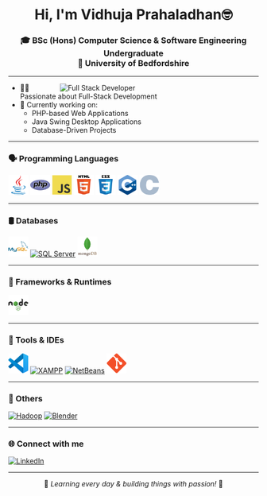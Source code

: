 
<h1 align="center">Hi, I'm Vidhuja Prahaladhan🤓</h1>
<h3 align="center">🎓 BSc (Hons) Computer Science & Software Engineering Undergraduate <br>🏫 University of Bedfordshire</h3>

---

  <img align="right"  src="https://cdn3d.iconscout.com/3d/premium/thumb/girl-student-learning-programming-3d-illustration-download-in-png-blend-fbx-gltf-file-formats--code-development-language-web-pack-school-education-illustrations-8018340.png?f=webp" alt="Full Stack Developer" width="400"/>


- 👩‍💻 Passionate about Full-Stack Development
- 🔭 Currently working on:  
  - PHP-based Web Applications  
  - Java Swing Desktop Applications  
  - Database-Driven Projects  

---

<h3 align="left">🗣️ Programming Languages</h3>
<p align="left">
  <a href="https://www.java.com" target="_blank"><img src="https://raw.githubusercontent.com/devicons/devicon/master/icons/java/java-original.svg" alt="Java" width="40" height="40"/></a>
  <a href="https://www.php.net" target="_blank"><img src="https://raw.githubusercontent.com/devicons/devicon/master/icons/php/php-original.svg" alt="PHP" width="40" height="40"/></a>
  <a href="https://developer.mozilla.org/en-US/docs/Web/JavaScript" target="_blank"><img src="https://raw.githubusercontent.com/devicons/devicon/master/icons/javascript/javascript-original.svg" alt="JavaScript" width="40" height="40"/></a>
  <a href="https://www.w3.org/html/" target="_blank"><img src="https://raw.githubusercontent.com/devicons/devicon/master/icons/html5/html5-original-wordmark.svg" alt="HTML" width="40" height="40"/></a>
  <a href="https://www.w3schools.com/css/" target="_blank"><img src="https://raw.githubusercontent.com/devicons/devicon/master/icons/css3/css3-original-wordmark.svg" alt="CSS" width="40" height="40"/></a>
  <a href="https://www.w3schools.com/cpp/" target="_blank"><img src="https://raw.githubusercontent.com/devicons/devicon/master/icons/cplusplus/cplusplus-original.svg" alt="C++" width="40" height="40"/></a>
  <a href="https://www.cprogramming.com/" target="_blank"><img src="https://raw.githubusercontent.com/devicons/devicon/master/icons/c/c-original.svg" alt="C" width="40" height="40"/></a>
</p>

---

<h3 align="left">🛢️ Databases</h3>
<p align="left">
  <a href="https://www.mysql.com/" target="_blank"><img src="https://raw.githubusercontent.com/devicons/devicon/master/icons/mysql/mysql-original-wordmark.svg" alt="MySQL" width="40" height="40"/></a>
  <a href="https://www.microsoft.com/en-us/sql-server" target="_blank"><img src="https://www.svgrepo.com/show/303229/microsoft-sql-server-logo.svg" alt="SQL Server" width="40" height="40"/></a>
  <a href="https://www.mongodb.com/" target="_blank"><img src="https://raw.githubusercontent.com/devicons/devicon/master/icons/mongodb/mongodb-original-wordmark.svg" alt="MongoDB" width="40" height="40"/></a>
</p>

---

<h3 align="left">🚀 Frameworks & Runtimes</h3>
<p align="left">
  <a href="https://nodejs.org" target="_blank"><img src="https://raw.githubusercontent.com/devicons/devicon/master/icons/nodejs/nodejs-original-wordmark.svg" alt="Node.js" width="40" height="40"/></a>
</p>

---
<h3 align="left">🧰 Tools & IDEs</h3>
<p align="left">
  <a href="https://code.visualstudio.com/" target="_blank"><img src="https://raw.githubusercontent.com/devicons/devicon/master/icons/vscode/vscode-original.svg" alt="VS Code" width="40" height="40"/></a>
  <a href="https://www.apachefriends.org/index.html" target="_blank"><img src="https://cdn.worldvectorlogo.com/logos/xampp.svg" alt="XAMPP" width="40" height="40"/></a>
  <a href="https://netbeans.apache.org/" target="_blank"><img src="https://upload.wikimedia.org/wikipedia/commons/9/98/Apache_NetBeans_Logo.svg" alt="NetBeans" width="40" height="40"/></a>
  <a href="https://git-scm.com/" target="_blank"><img src="https://raw.githubusercontent.com/devicons/devicon/master/icons/git/git-original.svg" alt="Git" width="40" height="40"/></a>
</p>

---

<h3 align="left">🔮 Others</h3>
<p align="left">
  <a href="https://hadoop.apache.org/" target="_blank"><img src="https://www.vectorlogo.zone/logos/apache_hadoop/apache_hadoop-icon.svg" alt="Hadoop" width="40" height="40"/></a>
  <a href="https://www.blender.org/" target="_blank"><img src="https://download.blender.org/branding/community/blender_community_badge_white.svg" alt="Blender" width="40" height="40"/></a>
</p>

---

<h3 align="left">🌐 Connect with me</h3>
<p align="left">
  <a href="https://linkedin.com/in/vidhuja-prahaladhan" target="_blank">
    <img src="https://raw.githubusercontent.com/rahuldkjain/github-profile-readme-generator/master/src/images/icons/Social/linked-in-alt.svg" alt="LinkedIn" height="30" width="40"/>
  </a>
</p>



---

<p align="center">
  🌟 <i>Learning every day & building things with passion!</i> 🌟
</p>
